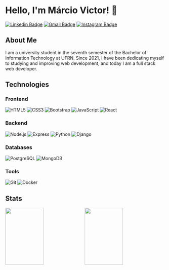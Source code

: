 # Hello, I'm Márcio Victor! 👋

[![Linkedin Badge](https://img.shields.io/badge/-LinkedIn-0e76a8?style=for-the-badge&logo=Linkedin&logoColor=white)](https://br.linkedin.com/in/marciusvic/pt)
[![Gmail Badge](https://img.shields.io/badge/-Email-c14438?style=for-the-badge&logo=Gmail&logoColor=white)](mailto:marcio9769@gmail.com)
[![Instagram Badge](https://img.shields.io/badge/-Instagram-E4405F?style=for-the-badge&logo=instagram&logoColor=white)](https://instagram.com/marciusvic)

## About Me
I am a university student in the seventh semester of the Bachelor of Information Technology at UFRN. Since 2021, I have been dedicating myself to studying and improving web development, and today I am a full stack web developer.

## Technologies

### Frontend
![HTML5](https://img.shields.io/badge/html-E34F26.svg?style=for-the-badge&logo=html5&logoColor=white)
![CSS3](https://img.shields.io/badge/css-1572B6.svg?style=for-the-badge&logo=css3&logoColor=white)
![Bootstrap](https://img.shields.io/badge/bootstrap-7952B3.svg?style=for-the-badge&logo=bootstrap&logoColor=white)
![JavaScript](https://img.shields.io/badge/Javascript-F7DF1E.svg?style=for-the-badge&logo=javascript&logoColor=black)
![React](https://img.shields.io/badge/reactjs-61DAFB.svg?style=for-the-badge&logo=react&logoColor=black)

### Backend
![Node.js](https://img.shields.io/badge/node.js-339933.svg?style=for-the-badge&logo=node.js&logoColor=white)
![Express](https://img.shields.io/badge/express-000000.svg?style=for-the-badge&logo=express&logoColor=white)
![Python](https://img.shields.io/badge/python-3776AB.svg?style=for-the-badge&logo=python&logoColor=white)
![Django](https://img.shields.io/badge/django-092E20.svg?style=for-the-badge&logo=django&logoColor=white)

### Databases
![PostgreSQL](https://img.shields.io/badge/postgresql-316192.svg?style=for-the-badge&logo=postgresql&logoColor=white)
![MongoDB](https://img.shields.io/badge/mongodb-47A248.svg?style=for-the-badge&logo=mongodb&logoColor=white)

### Tools
![Git](https://img.shields.io/badge/Git-F05032.svg?style=for-the-badge&logo=git&logoColor=white)
![Docker](https://img.shields.io/badge/docker-2496ED.svg?style=for-the-badge&logo=docker&logoColor=white)

## Stats
<p align="left">
  <img height="180em" src="https://github-readme-stats.vercel.app/api/top-langs/?username=marciusvic&theme=radical&layout=compact" style="width: 49%; max-width: 49%;" />
  <img height="180em" src="https://github-readme-stats.vercel.app/api?username=marciusvic&theme=radical&show_icons=true" style="width: 49%; max-width: 49%;" />
</p>
